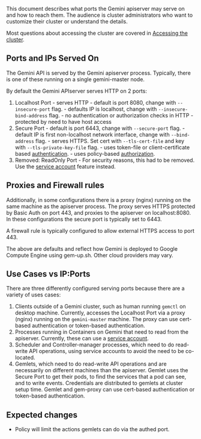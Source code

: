 ---
---

This document describes what ports the Gemini apiserver
may serve on and how to reach them.  The audience is
cluster administrators who want to customize their cluster
or understand the details.

Most questions about accessing the cluster are covered
in [Accessing the cluster](/docs/user-guide/accessing-the-cluster).


## Ports and IPs Served On

The Gemini API is served by the Gemini apiserver process.  Typically,
there is one of these running on a single gemini-master node.

By default the Gemini APIserver serves HTTP on 2 ports:

  1. Localhost Port
    - serves HTTP
    - default is port 8080, change with `--insecure-port` flag.
    - defaults IP is localhost, change with `--insecure-bind-address` flag.
    - no authentication or authorization checks in HTTP
    - protected by need to have host access
  2. Secure Port
    - default is port 6443, change with `--secure-port` flag.
    - default IP is first non-localhost network interface, change with `--bind-address` flag.
    - serves HTTPS.  Set cert with `--tls-cert-file` and key with `--tls-private-key-file` flag.
    - uses token-file or client-certificate based [authentication](/docs/admin/authentication).
    - uses policy-based [authorization](/docs/admin/authorization).
  3. Removed: ReadOnly Port
    - For security reasons, this had to be removed. Use the [service account](/docs/user-guide/service-accounts) feature instead.

## Proxies and Firewall rules

Additionally, in some configurations there is a proxy (nginx) running
on the same machine as the apiserver process.  The proxy serves HTTPS protected
by Basic Auth on port 443, and proxies to the apiserver on localhost:8080. In
these configurations the secure port is typically set to 6443.

A firewall rule is typically configured to allow external HTTPS access to port 443.

The above are defaults and reflect how Gemini is deployed to Google Compute Engine using
gem-up.sh.  Other cloud providers may vary.

## Use Cases vs IP:Ports

There are three differently configured serving ports because there are a
variety of uses cases:

   1. Clients outside of a Gemini cluster, such as human running `gemctl`
      on desktop machine.  Currently, accesses the Localhost Port via a proxy (nginx)
      running on the `gemini-master` machine.  The proxy can use cert-based authentication
      or token-based authentication.
   2. Processes running in Containers on Gemini that need to read from
      the apiserver.  Currently, these can use a [service account](/docs/user-guide/service-accounts).
   3. Scheduler and Controller-manager processes, which need to do read-write
      API operations, using service accounts to avoid the need to be co-located.
   4. Gemlets, which need to do read-write API operations and are necessarily
      on different machines than the apiserver.  Gemlet uses the Secure Port
      to get their pods, to find the services that a pod can see, and to
      write events.  Credentials are distributed to gemlets at cluster
      setup time. Gemlet and gem-proxy can use cert-based authentication or token-based
      authentication.

## Expected changes

   - Policy will limit the actions gemlets can do via the authed port.





